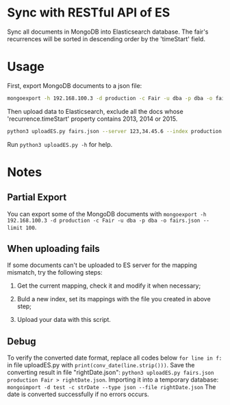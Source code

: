 # Sync with RESTful API of ES

Sync all documents in MongoDB into Elasticsearch database.
The fair's recurrences will be sorted in descending order by the 'timeStart' field.

# Usage

First, export MongoDB documents to a json file:

```bash
mongoexport -h 192.168.100.3 -d production -c Fair -u dba -p dba -o fairs.json
```

Then upload data to Elasticsearch, exclude all the docs whose 'recurrence.timeStart'
property contains 2013, 2014 or 2015.

```bash
python3 uploadES.py fairs.json --server 123,34.45.6 --index production --type shops --exclude 2008,2009,2010,2011,2012,2013,2014,2015
```

Run `python3 uploadES.py -h` for help.

# Notes

## Partial Export

You can export some of the MongoDB documents with
`mongoexport -h 192.168.100.3 -d production -c Fair -u dba -p dba -o fairs.json --limit 100`.

## When uploading fails

If some documents can't be uploaded to ES server for the mapping mismatch,
try the following steps:

1. Get the current mapping, check it and modify it when necessary;

1. Buld a new index, set its mappings with the file you created in above step;

1. Upload your data with this script.

## Debug

To verify the converted date format, replace all codes below `for line in f:`
in file uploadES.py with `print(conv_date(line.strip()))`.
Save the converting result in file "rightDate.json":
`python3 uploadES.py fairs.json production Fair > rightDate.json`.
Importing it into a temporary database:
`mongoimport -d test -c strDate --type json --file rightDate.json`
The date is converted successfully if no errors occurs.

